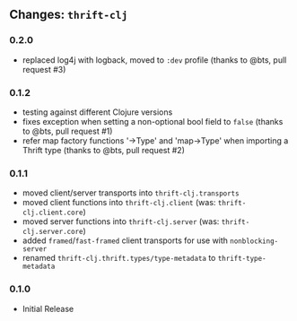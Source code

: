 ## Changes: `thrift-clj`

### 0.2.0

- replaced log4j with logback, moved to `:dev` profile (thanks to @bts, pull request #3)

### 0.1.2

- testing against different Clojure versions
- fixes exception when setting a non-optional bool field to `false` (thanks to @bts, pull request #1)
- refer map factory functions '->Type' and 'map->Type' when importing a Thrift type (thanks to @bts, pull request #2)

### 0.1.1

- moved client/server transports into `thrift-clj.transports`
- moved client functions into `thrift-clj.client` (was: `thrift-clj.client.core`)
- moved server functions into `thrift-clj.server` (was: `thrift-clj.server.core`)
- added `framed`/`fast-framed` client transports for use with `nonblocking-server`
- renamed `thrift-clj.thrift.types/type-metadata` to `thrift-type-metadata`

### 0.1.0

- Initial Release
